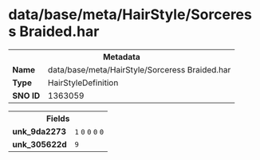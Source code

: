 <h1>data/base/meta/HairStyle/Sorceress Braided.har</h1><table><tr><th colspan="100%">Metadata</th></tr><tr><td><b>Name</b></td><td>data/base/meta/HairStyle/Sorceress Braided.har</td></tr><tr><td><b>Type</b></td><td>HairStyleDefinition</td></tr><tr><td><b>SNO ID</b></td><td>1363059</td></tr></table>

<table><tr><th colspan="100%">Fields</th></tr><tr><td><b>unk_9da2273</b></td><td><code>1</code>
<code>0</code>
<code>0</code>
<code>0</code>
<code>0</code>
</td></tr><tr><td><b>unk_305622d</b></td><td><code>9</code></td></tr></table>

